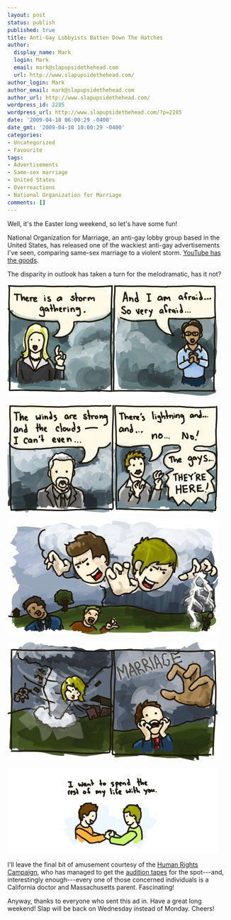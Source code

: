 ```yaml
---
layout: post
status: publish
published: true
title: Anti-Gay Lobbyists Batten Down The Hatches
author:
  display_name: Mark
  login: Mark
  email: mark@slapupsidethehead.com
  url: http://www.slapupsidethehead.com/
author_login: Mark
author_email: mark@slapupsidethehead.com
author_url: http://www.slapupsidethehead.com/
wordpress_id: 2285
wordpress_url: http://www.slapupsidethehead.com/?p=2285
date: '2009-04-10 06:00:29 -0400'
date_gmt: '2009-04-10 10:00:29 -0400'
categories:
- Uncategorized
- Favourite
tags:
- Advertisements
- Same-sex marriage
- United States
- Overreactions
- National Organization for Marriage
comments: []
---
```

Well, it's the Easter long weekend, so let's have some fun!

National Organization for Marriage, an anti-gay lobby group based in the United States, has released one of the wackiest anti-gay advertisements I've seen, comparing same-sex marriage to a violent storm. [YouTube has the goods](http://www.youtube.com/watch?v=Wp76ly2_NoI "But come back afterwards, m'kay?").

The disparity in outlook has taken a turn for the melodramatic, has it not?

![The clouds are ominous and full of ominousness...](/wp-content/media/2009/04/gay-storm-part-1.jpg "The clouds are ominous and full of ominousness...")

![The wind... It's so cold, it's sending shivers up my uvula.](/wp-content/media/2009/04/gay-storm-part-2.jpg "The wind... It's so cold, it's sending shivers up my uvula.")

![The gays want to blow us! (Away, that is...)](/wp-content/media/2009/04/gay-storm-part-3.jpg "The gays want to blow us! (Away, that is...)")

![The horror! Oh, the horror! It's so horrifically horrible!](/wp-content/media/2009/04/gay-storm-part-4.jpg "The horror! Oh, the horror! It's so horrifically horrible!")

![I do.](/wp-content/media/2009/04/gay-storm-part-5.jpg "I do.")

I'll leave the final bit of amusement courtesy of the [Human Rights Campaign](http://www.hrc.org/12470.htm "A great group with a great cause"), who has managed to get the [audition tapes](http://www.youtube.com/watch?v=lRjVDZxho54 "Each actor has their own take on it, too. How interesting!") for the spot---and, interestingly enough---every one of those concerned individuals is a California doctor and Massachusetts parent. Fascinating!

Anyway, thanks to everyone who sent this ad in. Have a great long weekend! Slap will be back on Wednesday instead of Monday. Cheers!

